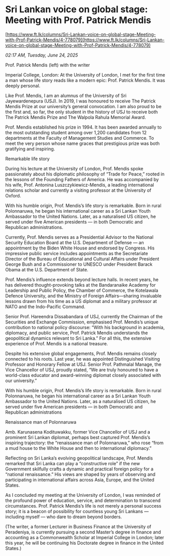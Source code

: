# Sri Lankan voice on global stage: Meeting with Prof. Patrick Mendis

[https://www.ft.lk/columns/Sri-Lankan-voice-on-global-stage-Meeting-with-Prof-Patrick-Mendis/4-778079](https://www.ft.lk/columns/Sri-Lankan-voice-on-global-stage-Meeting-with-Prof-Patrick-Mendis/4-778079)

*02:17 AM, Tuesday, June 24, 2025*

Prof. Patrick Mendis (left) with the writer

Imperial College, London: At the University of London, I met for the first time a man whose life story reads like a modern epic: Prof. Patrick Mendis. It was deeply personal.

Like Prof. Mendis, I am an alumnus of the University of Sri Jayewardenepura (USJ). In 2019, I was honoured to receive The Patrick Mendis Prize at our university’s general convocation. I am also proud to be the first and, so far, the only student in the history of USJ to receive both The Patrick Mendis Prize and The Walpola Rahula Memorial Award.

Prof. Mendis established his prize in 1994. It has been awarded annually to the most outstanding student among over 1,200 candidates from 12 departments at the Faculty of Management Studies and Commerce. To meet the very person whose name graces that prestigious prize was both gratifying and inspiring.

Remarkable life story

During his lecture at the University of London, Prof. Mendis spoke passionately about his diplomatic philosophy of “Trade for Peace,” rooted in the lessons of the Founding Fathers of America. He was accompanied by his wife, Prof. Antonina Luszczykiewicz-Mendis, a leading international relations scholar and currently a visiting professor at the University of Oxford.

With his humble origin, Prof. Mendis’s life story is remarkable. Born in rural Polonnaruwa, he began his international career as a Sri Lankan Youth Ambassador to the United Nations. Later, as a naturalised US citizen, he served under five American presidents — in both Democratic and Republican administrations.

Currently, Prof. Mendis serves as a Presidential Advisor to the National Security Education Board at the U.S. Department of Defense — an appointment by the Biden White House and endorsed by Congress. His impressive public service includes appointments as the Secretariate Director of the Bureau of Educational and Cultural Affairs under President George Bush and a Commissioner to UNESCO under President Barack Obama at the U.S. Department of State.

Prof. Mendis’s influence extends beyond lecture halls. In recent years, he has delivered thought-provoking talks at the Bandaranaike Academy for Leadership and Public Policy, the Chamber of Commerce, the Kotelawala Defence University, and the Ministry of Foreign Affairs—sharing invaluable lessons drawn from his time as a US diplomat and a military professor at NATO and the Indo-Pacific Command.

Senior Prof. Hareendra Dissabandara of USJ, currently the Chairman of the Securities and Exchange Commission, emphasised Prof. Mendis’s unique contribution to national policy discourse: “With his background in academia, diplomacy, and public service, Prof. Patrick Mendis understands the geopolitical dynamics relevant to Sri Lanka.” For all this, the extensive experience of Prof. Mendis is a national treasure.

Despite his extensive global engagements, Prof. Mendis remains closely connected to his roots. Last year, he was appointed Distinguished Visiting Professor and Honorary Fellow at USJ. Senior Prof. Pathmalal Manage, the Vice Chancellor of USJ, proudly stated, “We are truly honoured to have a world-class educator and award-winning diplomat closely associated with our university.”

With his humble origin, Prof. Mendis’s life story is remarkable. Born in rural Polonnaruwa, he began his international career as a Sri Lankan Youth Ambassador to the United Nations. Later, as a naturalised US citizen, he served under five American presidents — in both Democratic and Republican administrations

Renaissance man of Polonnaruwa

Amb. Karunasena Kodituwakku, former Vice Chancellor of USJ and a prominent Sri Lankan diplomat, perhaps best captured Prof. Mendis’s inspiring trajectory: the “renaissance man of Polonnaruwa,” who rose “from a mud house to the White House and then to international diplomacy.”

Reflecting on Sri Lanka’s evolving geopolitical landscape, Prof. Mendis remarked that Sri Lanka can play a “constructive role” if the new Government skilfully crafts a dynamic and practical foreign policy for a “national renaissance.” His views are shaped by years of observing and participating in international affairs across Asia, Europe, and the United States.

As I concluded my meeting at the University of London, I was reminded of the profound power of education, service, and determination to transcend circumstances. Prof. Patrick Mendis’s life is not merely a personal success story; it is a beacon of possibility for countless young Sri Lankans — including myself — who dare to dream beyond borders.

(The writer, a former Lecturer in Business Finance at the University of Peradeniya, is currently pursuing a second Master’s degree in finance and accounting as a Commonwealth Scholar at Imperial College in London; later this year, he will be continuing his Doctorate degree in finance in the United States.)

